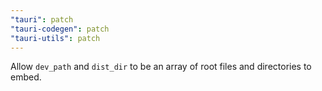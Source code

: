 ```yaml
---
"tauri": patch
"tauri-codegen": patch
"tauri-utils": patch
---
```


Allow `dev_path` and `dist_dir` to be an array of root files and directories to embed.
